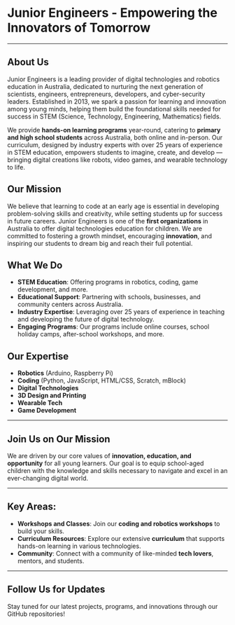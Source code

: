 # Junior Engineers - Empowering the Innovators of Tomorrow

---

## About Us
Junior Engineers is a leading provider of digital technologies and robotics education in Australia, dedicated to nurturing the next generation of scientists, engineers, entrepreneurs, developers, and cyber-security leaders. Established in 2013, we spark a passion for learning and innovation among young minds, helping them build the foundational skills needed for success in STEM (Science, Technology, Engineering, Mathematics) fields.

We provide **hands-on learning programs** year-round, catering to **primary and high school students** across Australia, both online and in-person. Our curriculum, designed by industry experts with over 25 years of experience in STEM education, empowers students to imagine, create, and develop — bringing digital creations like robots, video games, and wearable technology to life.

## Our Mission

We believe that learning to code at an early age is essential in developing problem-solving skills and creativity, while setting students up for success in future careers. Junior Engineers is one of the **first organizations** in Australia to offer digital technologies education for children. We are committed to fostering a growth mindset, encouraging **innovation**, and inspiring our students to dream big and reach their full potential.

## What We Do

- **STEM Education**: Offering programs in robotics, coding, game development, and more.
- **Educational Support**: Partnering with schools, businesses, and community centers across Australia.
- **Industry Expertise**: Leveraging over 25 years of experience in teaching and developing the future of digital technology.
- **Engaging Programs**: Our programs include online courses, school holiday camps, after-school workshops, and more.
  
## Our Expertise

- **Robotics** (Arduino, Raspberry Pi)
- **Coding** (Python, JavaScript, HTML/CSS, Scratch, mBlock)
- **Digital Technologies**
- **3D Design and Printing**
- **Wearable Tech**
- **Game Development**

---

## Join Us on Our Mission

We are driven by our core values of **innovation, education, and opportunity** for all young learners. Our goal is to equip school-aged children with the knowledge and skills necessary to navigate and excel in an ever-changing digital world.

---

## Key Areas:

- **Workshops and Classes**: Join our **coding and robotics workshops** to build your skills.
- **Curriculum Resources**: Explore our extensive **curriculum** that supports hands-on learning in various technologies.
- **Community**: Connect with a community of like-minded **tech lovers**, mentors, and students.

---

## Follow Us for Updates  
Stay tuned for our latest projects, programs, and innovations through our GitHub repositories!
